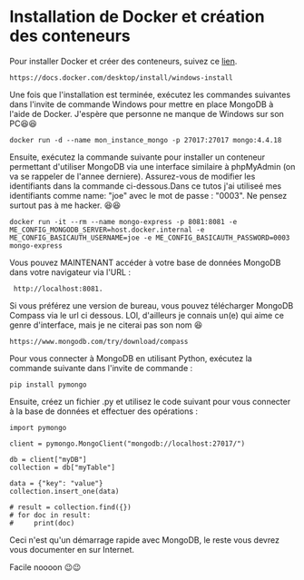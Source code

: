 
# Installation de Docker et création des conteneurs

Pour installer Docker et créer des conteneurs, suivez ce [lien](https://docs.docker.com/desktop/install/windows-install/).
```{bash}
https://docs.docker.com/desktop/install/windows-install
```
Une fois que l'installation est terminée, exécutez les commandes suivantes dans l'invite de commande Windows pour mettre en place MongoDB à l'aide de Docker.  J'espère que personne ne manque de Windows sur son PC😆😆

```{bash}
docker run -d --name mon_instance_mongo -p 27017:27017 mongo:4.4.18
```

Ensuite, exécutez la commande suivante pour installer un conteneur permettant d'utiliser MongoDB via une interface similaire à phpMyAdmin (on va se rappeler de l'annee derniere). Assurez-vous de modifier les identifiants dans la commande ci-dessous.Dans ce tutos j'ai utiliseé mes identifiants comme name: "joe" avec le mot de passe : "0003". Ne pensez surtout pas à me hacker. 😆😆

```{bash}
docker run -it --rm --name mongo-express -p 8081:8081 -e ME_CONFIG_MONGODB_SERVER=host.docker.internal -e ME_CONFIG_BASICAUTH_USERNAME=joe -e ME_CONFIG_BASICAUTH_PASSWORD=0003 mongo-express
```

Vous pouvez MAINTENANT accéder à votre base de données MongoDB dans votre navigateur via l'URL :

```{bash}
 http://localhost:8081.
```

Si vous préférez une version de bureau, vous pouvez télécharger MongoDB Compass via le url ci dessous. LOl, d'ailleurs je connais un(e) qui aime ce genre d'interface, mais je ne citerai pas son nom 😆

```{bash}
https://www.mongodb.com/try/download/compass
```
Pour vous connecter à MongoDB en utilisant Python, exécutez la commande suivante dans l'invite de commande :


```{bash}
pip install pymongo
```
Ensuite, créez un fichier .py et utilisez le code suivant pour vous connecter à la base de données et effectuer des opérations :


```{bash}
import pymongo

client = pymongo.MongoClient("mongodb://localhost:27017/")

db = client["myDB"]
collection = db["myTable"]

data = {"key": "value"}
collection.insert_one(data)

# result = collection.find({})
# for doc in result:
#     print(doc)

```

Ceci n'est qu'un démarrage rapide avec MongoDB, le reste vous devrez vous documenter en sur Internet.

Facile noooon 😉😉








